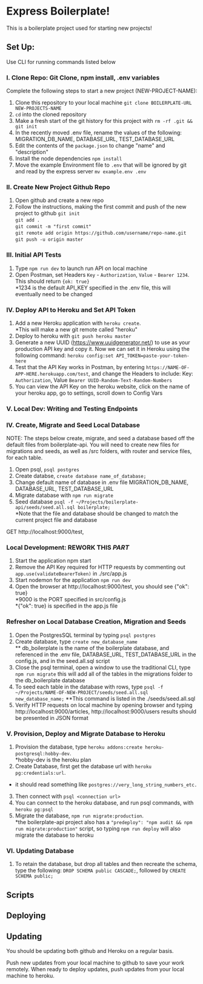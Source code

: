 # Express Boilerplate!

This is a boilerplate project used for starting new projects!

## Set Up: 
Use CLI for running commands listed below

### I. Clone Repo: Git Clone, npm install, .env variables
Complete the following steps to start a new project (NEW-PROJECT-NAME):

1. Clone this repository to your local machine `git clone BOILERPLATE-URL NEW-PROJECTS-NAME`
2. `cd` into the cloned repository
3. Make a fresh start of the git history for this project with `rm -rf .git && git init`
4. In the recently moved .env file, rename the values of the following: MIGRATION_DB_NAME, DATABASE_URL, TEST_DATABASE_URL  
5. Edit the contents of the `package.json` to change "name" and "description"
6. Install the node dependencies `npm install`  
7. Move the example Environment file to `.env` that will be ignored by git and read by the express server `mv example.env .env`

### II. Create New Project Github Repo 
1. Open github and create a new repo
2. Follow the instructions, making the first commit and push of the new project to github
`git init`  
`git add . `  
`git commit -m "first commit"`  
`git remote add origin https://github.com/username/repo-name.git`  
`git push -u origin master`

### III. Initial API Tests
1. Type `npm run dev` to launch run API on local machine
2. Open Postman, set Headers `Key` - `Authorization`, `Value` - `Bearer 1234`. This should return `{ok: true}`  
*1234 is the default API_KEY specified in the .env file, this will eventually need to be changed

### IV. Deploy API to Heroku and Set API Token 
1. Add a new Heroku application with `heroku create`.   
*This will make a new git remote called "heroku"
2. Deploy to heroku with `git push heroku master`
3. Generate a new UUID (https://www.uuidgenerator.net/) to use as your production API key and copy it. Now we can set it in Heroku using the following command: `heroku config:set API_TOKEN=paste-your-token-here`   
4. Test that the API Key works in Postman, by entering `https://NAME-OF-APP-HERE.herokuapp.com/test`, and change the Headers to include: Key: `Authorization`, Value `Bearer UUID-Random-Text-Random-Numbers`
5. You can view the API Key on the heroku website, click on the name of your heroku app, go to settings, scroll down to Config Vars

### V. Local Dev: Writing and Testing Endpoints





### IV. Create, Migrate and Seed Local Database
NOTE: The steps below create, migrate, and seed a database based off the default files from boilerplate-api. You will need to create new files for migrations and seeds, as well as /src folders, with router and service files, for each table.  
1. Open psql, `psql postgres`
2. Create databse, `create database name_of_database;`
3. Change default name of database in .env file MIGRATION_DB_NAME, DATABASE_URL, TEST_DATABASE_URL 
4. Migrate database with `npm run migrate` 
5. Seed database `psql -f ~/Projects/boilerplate-api/seeds/seed.all.sql boilerplate;`  
*Note that the file and database should be changed to match the current project file and database


 GET http://localhost:9000/test, 


### Local Development: REWORK THIS ***PART***
1. Start the application npm start
2. Remove the API Key required for HTTP requests by commenting out `app.use(validateBearerToken)` in ./src/app.js
3. Start nodemon for the application `npm run dev`
4. Open the browser at http://localhost:9000/test, you should see {"ok": true}   
*9000 is the PORT specified in src/config.js   
*{"ok": true} is specified in the app.js file


### Refresher on Local Database Creation, Migration and Seeds
1. Open the PostgresSQL terminal by typing `psql postgres`
2. Create database, type `create new_database_name`    
** db_boilerplate is the name of the boilerplate database, and referenced in the .env file, DATABASE_URL, TEST_DATABASE_URL in the config.js, and in the seed.all.sql script
3. Close the psql terminal, open a window to use the traditional CLI, type `npm run migrate` this will add all of the tables in the migrations folder to the db_boilerplate database
4. To seed each table in the database with rows, type `psql -f ~/Projects/NAME-OF-NEW-PROJECT/seeds/seed.all.sql new_database_name;` 
**This command is listed in the ./seeds/seed.all.sql
5. Verify HTTP requests on local machine by opening browser and typing http://localhost:9000/articles, http://localhost:9000/users results should be presented in JSON format




### V. Provision, Deploy and Migrate Database to Heroku
1. Provision the database, type `heroku addons:create heroku-postgresql:hobby-dev`.  
*hobby-dev is the heroku plan 
2. Create Database, first get the database url with `heroku pg:credentials:url`.  
* it should read something like `postgres://very_long_string_numbers_etc.`
3. Then connect with `psql <connection url>`  
4. You can connect to the heroku database, and run psql commands, with `heroku pg:psql` 
4. Migrate the database, `npm run migrate:production`.  
*the boilerplate-api project also has a `"predeploy": "npm audit && npm run migrate:production"` script, so typing `npm run deploy` will also migrate the database to heroku

### VI. Updating Database
1. To retain the database, but drop all tables and then recreate the schema, type the following: `DROP SCHEMA public CASCADE;`, followed by `CREATE SCHEMA public;`






## Scripts



## Deploying



## Updating
You should be updating both github and Heroku on a regular basis. 

Push new updates from your local machine to github to save your work remotely.
When ready to deploy updates, push updates from your local machine to heroku. 

